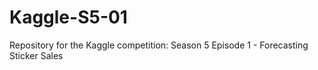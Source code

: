 # Kaggle-S5-01
Repository for the Kaggle competition: Season 5 Episode 1 - Forecasting Sticker Sales
